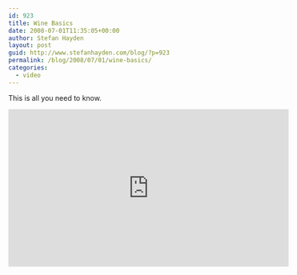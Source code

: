 ```yaml
---
id: 923
title: Wine Basics
date: 2008-07-01T11:35:05+00:00
author: Stefan Hayden
layout: post
guid: http://www.stefanhayden.com/blog/?p=923
permalink: /blog/2008/07/01/wine-basics/
categories:
  - video
---
```

This is all you need to know.

<iframe width="560" height="315" src="https://www.youtube.com/embed/ma9pscLjO70&hl=en" title="YouTube video player" frameborder="0" allow="accelerometer; autoplay; clipboard-write; encrypted-media; gyroscope; picture-in-picture" allowfullscreen></iframe>